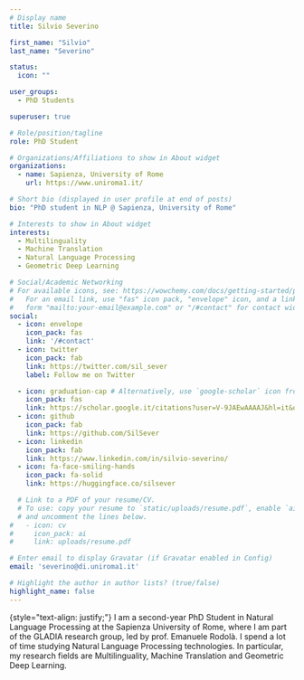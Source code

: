 ```yaml
---
# Display name
title: Silvio Severino

first_name: "Silvio"
last_name: "Severino"

status:
  icon: ""

user_groups:
  - PhD Students

superuser: true

# Role/position/tagline
role: PhD Student

# Organizations/Affiliations to show in About widget
organizations:
  - name: Sapienza, University of Rome
    url: https://www.uniroma1.it/

# Short bio (displayed in user profile at end of posts)
bio: "PhD student in NLP @ Sapienza, University of Rome"

# Interests to show in About widget
interests:
  - Multilinguality
  - Machine Translation
  - Natural Language Processing
  - Geometric Deep Learning

# Social/Academic Networking
# For available icons, see: https://wowchemy.com/docs/getting-started/page-builder/#icons
#   For an email link, use "fas" icon pack, "envelope" icon, and a link in the
#   form "mailto:your-email@example.com" or "/#contact" for contact widget.
social:
  - icon: envelope
    icon_pack: fas
    link: '/#contact'
  - icon: twitter
    icon_pack: fab
    link: https://twitter.com/sil_sever
    label: Follow me on Twitter

  - icon: graduation-cap # Alternatively, use `google-scholar` icon from `ai` icon pack
    icon_pack: fas
    link: https://scholar.google.it/citations?user=V-9JAEwAAAAJ&hl=it&oi=ao
  - icon: github
    icon_pack: fab
    link: https://github.com/SilSever
  - icon: linkedin
    icon_pack: fab
    link: https://www.linkedin.com/in/silvio-severino/
  - icon: fa-face-smiling-hands
    icon_pack: fa-solid
    link: https://huggingface.co/silsever

  # Link to a PDF of your resume/CV.
  # To use: copy your resume to `static/uploads/resume.pdf`, enable `ai` icons in `params.yaml`,
  # and uncomment the lines below.
#   - icon: cv
#     icon_pack: ai
#     link: uploads/resume.pdf

# Enter email to display Gravatar (if Gravatar enabled in Config)
email: 'severino@di.uniroma1.it'

# Highlight the author in author lists? (true/false)
highlight_name: false
---
```



{style="text-align: justify;"}
I am a second-year PhD Student in Natural Language Processing at the Sapienza University of Rome, where I am part of the GLADIA research group, led by prof. Emanuele Rodolà. I spend a lot of time studying Natural Language Processing technologies. In particular, my research fields are Multilinguality, Machine Translation and Geometric Deep Learning.